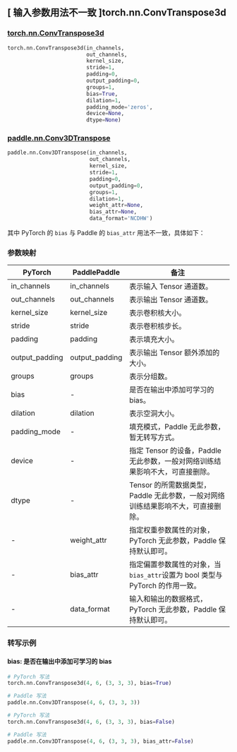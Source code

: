 ## [ 输入参数用法不一致 ]torch.nn.ConvTranspose3d
### [torch.nn.ConvTranspose3d](https://pytorch.org/docs/stable/generated/torch.nn.ConvTranspose3d.html?highlight=convtranspose3d#torch.nn.ConvTranspose3d)
```python
torch.nn.ConvTranspose3d(in_channels,
                         out_channels,
                         kernel_size,
                         stride=1,
                         padding=0,
                         output_padding=0,
                         groups=1,
                         bias=True,
                         dilation=1,
                         padding_mode='zeros',
                         device=None,
                         dtype=None)
```

### [paddle.nn.Conv3DTranspose](https://www.paddlepaddle.org.cn/documentation/docs/zh/develop/api/paddle/nn/Conv3DTranspose_cn.html#conv3dtranspose)
```python
paddle.nn.Conv3DTranspose(in_channels,
                          out_channels,
                          kernel_size,
                          stride=1,
                          padding=0,
                          output_padding=0,
                          groups=1,
                          dilation=1,
                          weight_attr=None,
                          bias_attr=None,
                          data_format='NCDHW')
```


其中 PyTorch 的 `bias` 与 Paddle 的 `bias_attr` 用法不一致，具体如下：

### 参数映射

| PyTorch       | PaddlePaddle | 备注                                                   |
| ------------- | ------------ | ------------------------------------------------------ |
| in_channels          | in_channels            | 表示输入 Tensor 通道数。                           |
| out_channels          | out_channels            | 表示输出 Tensor 通道数。                           |
| kernel_size          | kernel_size            | 表示卷积核大小。                           |
| stride          | stride            | 表示卷积核步长。                           |
| padding          | padding            | 表示填充大小。                           |
| output_padding          | output_padding            | 表示输出 Tensor 额外添加的大小。                           |
| groups          | groups            | 表示分组数。                           |
| bias         | -            | 是否在输出中添加可学习的 bias。                             |
| dilation          | dilation            | 表示空洞大小。                           |
| padding_mode  | -            | 填充模式，Paddle 无此参数，暂无转写方式。        |
| device        | -            | 指定 Tensor 的设备，Paddle 无此参数，一般对网络训练结果影响不大，可直接删除。   |
| dtype         | -            | Tensor 的所需数据类型，Paddle 无此参数，一般对网络训练结果影响不大，可直接删除。          |
| -             | weight_attr  | 指定权重参数属性的对象，PyTorch 无此参数，Paddle 保持默认即可。 |
| -             | bias_attr    | 指定偏置参数属性的对象，当`bias_attr`设置为 bool 类型与 PyTorch 的作用一致。 |
| -             | data_format  | 输入和输出的数据格式，PyTorch 无此参数，Paddle 保持默认即可。                                  |


### 转写示例
#### bias: 是否在输出中添加可学习的 bias
```python
# PyTorch 写法
torch.nn.ConvTranspose3d(4, 6, (3, 3, 3), bias=True)

# Paddle 写法
paddle.nn.Conv3DTranspose(4, 6, (3, 3, 3))
```
```python
# PyTorch 写法
torch.nn.ConvTranspose3d(4, 6, (3, 3, 3), bias=False)

# Paddle 写法
paddle.nn.Conv3DTranspose(4, 6, (3, 3, 3), bias_attr=False)
```
